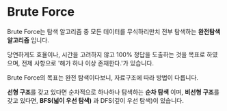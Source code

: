 # Brute Force

Brute Force는 탐색 알고리즘 중 모든 데이터를 무식하리만치 전부 탐색하는  **완전탐색 알고리즘** 입니다.

당연하게도 효율이나, 시간을 고려하지 않고 100% 정답을 도출하는 것을 목표로 하였으며,  전제 사항으로 '해가 하나 이상 존재한다.'가 있습니다.



Brute Force의 목표는 완전 탐색이다보니, 자료구조에 따라 방법이 다릅니다.

**선형 구조**를 갖고 있다면 순차적으로 하나하나 탐색하는 **순차 탐색** 이며, **비선형 구조**를 갖고 있다면, **BFS(넓이 우선 탐색)** 과 DFS(깊이 우선 탐색)이 있습니다.

